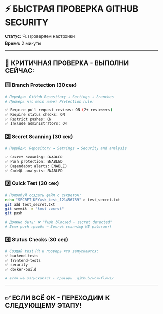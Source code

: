 # ⚡ БЫСТРАЯ ПРОВЕРКА GITHUB SECURITY

**Статус:** 🔍 Проверяем настройки  
**Время:** 2 минуты

---

## 🚨 КРИТИЧНАЯ ПРОВЕРКА - ВЫПОЛНИ СЕЙЧАС:

### 1️⃣ **Branch Protection (30 сек)**
```bash
# Перейди: GitHub Repository → Settings → Branches
# Проверь что main имеет Protection rule:

✅ Require pull request reviews: ON (2+ reviewers)
✅ Require status checks: ON  
✅ Restrict pushes: ON
✅ Include administrators: ON
```

### 2️⃣ **Secret Scanning (30 сек)**  
```bash
# Перейди: Repository → Settings → Security and analysis

✅ Secret scanning: ENABLED
✅ Push protection: ENABLED  
✅ Dependabot alerts: ENABLED
✅ CodeQL analysis: ENABLED
```

### 3️⃣ **Quick Test (30 сек)**
```bash
# Попробуй создать файл с секретом:
echo "SECRET_KEY=sk_test_123456789" > test_secret.txt
git add test_secret.txt
git commit -m "test secret"
git push

# Должно быть: ❌ "Push blocked - secret detected"
# Если push прошёл = Secret scanning НЕ работает!
```

### 4️⃣ **Status Checks (30 сек)**
```bash
# Создай test PR и проверь что запускаются:
✅ backend-tests
✅ frontend-tests  
✅ security
✅ docker-build

# Если не запускаются - проверь .github/workflows/
```

---

## ✅ ЕСЛИ ВСЁ ОК - ПЕРЕХОДИМ К СЛЕДУЮЩЕМУ ЭТАПУ!
